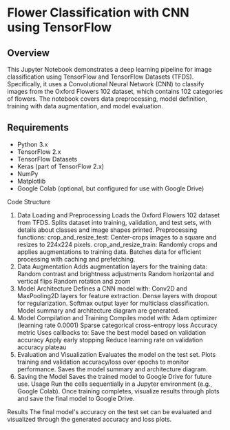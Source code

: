 # Flower Classification with CNN using TensorFlow

## Overview
This Jupyter Notebook demonstrates a deep learning pipeline for image classification using TensorFlow and TensorFlow Datasets (TFDS). Specifically, it uses a Convolutional Neural Network (CNN) to classify images from the Oxford Flowers 102 dataset, which contains 102 categories of flowers. The notebook covers data preprocessing, model definition, training with data augmentation, and model evaluation.

## Requirements
- Python 3.x
- TensorFlow 2.x
- TensorFlow Datasets
- Keras (part of TensorFlow 2.x)
- NumPy
- Matplotlib
- Google Colab (optional, but configured for use with Google Drive)

Code Structure
1. Data Loading and Preprocessing
Loads the Oxford Flowers 102 dataset from TFDS.
Splits dataset into training, validation, and test sets, with details about classes and image shapes printed.
Preprocessing functions:
crop_and_resize_test: Center-crops images to a square and resizes to 224x224 pixels.
crop_and_resize_train: Randomly crops and applies augmentations to training data.
Batches data for efficient processing with caching and prefetching.
2. Data Augmentation
Adds augmentation layers for the training data:
Random contrast and brightness adjustments
Random horizontal and vertical flips
Random rotation and zoom
3. Model Architecture
Defines a CNN model with:
Conv2D and MaxPooling2D layers for feature extraction.
Dense layers with dropout for regularization.
Softmax output layer for multiclass classification.
Model summary and architecture diagram are generated.
4. Model Compilation and Training
Compiles model with:
Adam optimizer (learning rate 0.0001)
Sparse categorical cross-entropy loss
Accuracy metric
Uses callbacks to:
Save the best model based on validation accuracy
Apply early stopping
Reduce learning rate on validation accuracy plateau
5. Evaluation and Visualization
Evaluates the model on the test set.
Plots training and validation accuracy/loss over epochs to monitor performance.
Saves the model summary and architecture diagram.
6. Saving the Model
Saves the trained model to Google Drive for future use.
Usage
Run the cells sequentially in a Jupyter environment (e.g., Google Colab). Once training completes, visualize results through plots and save the final model to Google Drive.

Results
The final model's accuracy on the test set can be evaluated and visualized through the generated accuracy and loss plots.

